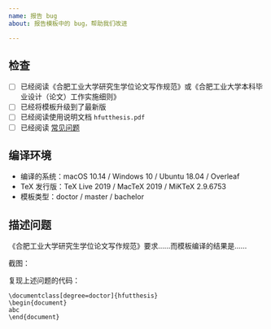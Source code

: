 ```yaml
---
name: 报告 bug
about: 报告模板中的 bug，帮助我们改进

---
```


## 检查
- [ ] 已经阅读《合肥工业大学研究生学位论文写作规范》或《合肥工业大学本科毕业设计（论文）工作实施细则》
- [ ] 已经将模板升级到了最新版
- [ ] 已经阅读使用说明文档 `hfutthesis.pdf`
- [ ] 已经阅读 [常见问题](https://github.com/HFUTTUG/HFUT_Thesis/wiki/常见问题)

## 编译环境
- 编译的系统：macOS 10.14 / Windows 10 / Ubuntu 18.04 / Overleaf
- TeX 发行版：TeX Live 2019 / MacTeX 2019 / MiKTeX 2.9.6753
- 模板类型：doctor / master / bachelor

## 描述问题
《合肥工业大学研究生学位论文写作规范》要求……而模板编译的结果是……

截图：


复现上述问题的代码：
```TeX
\documentclass[degree=doctor]{hfutthesis}
\begin{document}
abc
\end{document}
```
